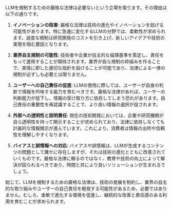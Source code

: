 LLMを規制するための厳格な法律は必要ないという立場を取ります。その理由は以下の通りです。  

1. **イノベーションの阻害**: 厳格な法律は技術の進化やイノベーションを妨げる可能性があります。特に急速に変化するLLMの分野では、柔軟性が求められます。過度な規制は研究開発のコストを引き上げ、新しいアイデアや技術の実現を阻む要因となります。

2. **業界自主規制の可能性**: 技術者や企業が自主的な倫理基準を策定し、責任をもって運用することが期待されます。業界が自ら規制の枠組みを作ることで、実情に即した適切な指針を設けることが可能であり、法律による一律の規制が必ずしも必要とは限りません。

3. **ユーザーへの自己責任の促進**: LLMの使用に際しては、ユーザーが自身の判断で情報を吟味する能力を育むべきです。厳格な法律があれば、ユーザーの判断能力が低下し、情報の受け取り方に依存してしまう恐れがあります。自己責任の重要性を再認識することで、より良い情報の選択が促されます。

4. **外部への透明性と説明責任**: 現在の技術開発においては、企業や研究機関が自ら透明性を持って開示することが求められており、法律に依存しなくても計画的な情報開示が進んでいます。これにより、消費者は情報の出所や信頼性を理解しやすくなります。

5. **バイアスと誤情報への対応**: バイアスや誤情報は、LLMが生成するコンテンツの問題として確かに存在しますが、それは技術の進化とともに改善されていくものです。厳格な法律に頼るのではなく、教育や技術の向上によって解決が図られるべきであり、時間と共により良いソリューションが生まれるでしょう。

総じて、LLMを規制するための厳格な法律は、技術の発展を制約し、業界の自主的な取り組みやユーザーの自己責任を軽視する可能性があるため、必要ではありません。むしろ、柔軟で進化する環境を促進し、継続的な改善と責任感のある利用を育むことが求められます。